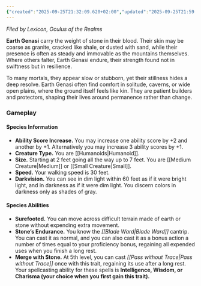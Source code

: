 ```yaml
---
{"created":"2025-09-25T21:32:09.620+02:00","updated":"2025-09-25T21:59:08.000+02:00","cssclasses":null,"tags":null,"dg-publish":true,"permalink":"/02-species-and-cultures/plane-touched/genasi/earth-genasi/","dgPassFrontmatter":true}
---
```


_Filed by Lexicon, Oculus of the Realms_

**Earth Genasi** carry the weight of stone in their blood. Their skin may be coarse as granite, cracked like shale, or dusted with sand, while their presence is often as steady and immovable as the mountains themselves. Where others falter, Earth Genasi endure, their strength found not in swiftness but in resilience.

To many mortals, they appear slow or stubborn, yet their stillness hides a deep resolve. Earth Genasi often find comfort in solitude, caverns, or wide open plains, where the ground itself feels like kin. They are patient builders and protectors, shaping their lives around permanence rather than change.

### Gameplay
#### Species Information
- **Ability Score Increase.** You may increase one ability score by +2 and another by +1. Alternatively you may increase 3 ability scores by +1.
- **Creature Type.** You are [[Humanoids\|Humanoid]].
- **Size.** Starting at 2 feet going all the way up to 7 feet. You are [[Medium Creature\|Medium]] or [[Small Creature\|Small]].
- **Speed.** Your walking speed is 30 feet.
- **Darkvision.** You can see in dim light within 60 feet as if it were bright light, and in darkness as if it were dim light. You discern colors in darkness only as shades of gray.

#### Species Abilities
- **Surefooted.** You can move across difficult terrain made of earth or stone without expending extra movement.
- **Stone’s Endurance.** You know the _[[Blade Ward\|Blade Ward]]_ cantrip. You can cast it as normal, and you can also cast it as a bonus action a number of times equal to your proficiency bonus, regaining all expended uses when you finish a long rest.
- **Merge with Stone.** At 5th level, you can cast _[[Pass without Trace\|Pass without Trace]]_ once with this trait, regaining its use after a long rest. Your spellcasting ability for these spells is **Intelligence, Wisdom, or Charisma (your choice when you first gain this trait).**